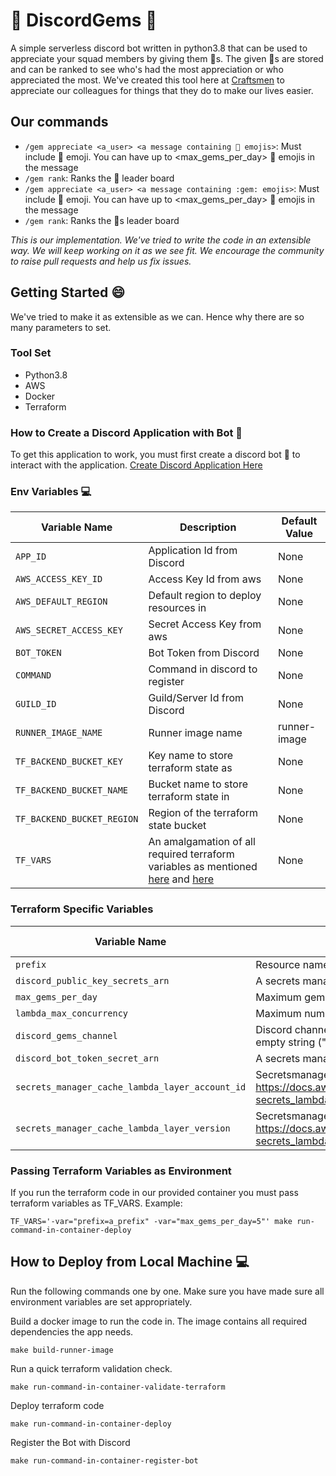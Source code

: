 # 💎 DiscordGems 💎
A simple serverless discord bot written in python3.8 that can be used to appreciate your squad members by giving them 💎s. The given 💎s are stored and can be ranked to see who's had the most appreciation or who appreciated the most. We've created this tool here at [Craftsmen](https://craftsmenltd.com) to appreciate our colleagues for things that they do to make our lives easier.

## Our commands
- `/gem appreciate <a_user> <a message containing 💎 emojis>`: Must include :gem: emoji. You can have up to <max_gems_per_day> :gem: emojis in the message
- `/gem rank`: Ranks the 💎 leader board
- `/gem appreciate <a_user> <a message containing :gem: emojis>`: Must include :gem: emoji. You can have up to <max_gems_per_day> :gem: emojis in the message
- `/gem rank`: Ranks the 💎s leader board

*This is our implementation. We've tried to write the code in an extensible way. We will keep working on it as we see fit. We encourage the community to raise pull requests and help us fix issues.*

## Getting Started 😄
We've tried to make it as extensible as we can. Hence why there are so many parameters to set.

### Tool Set
- Python3.8
- AWS
- Docker
- Terraform

### How to Create a Discord Application with Bot 🤖
To get this application to work, you must first create a discord bot 🤖 to interact with the application. [Create Discord Application Here](docs/CreateBot.md)

### Env Variables 💻
| Variable Name | Description | Default Value |
| ------------- | ------------- | ------------- |
| `APP_ID` | Application Id from Discord | None |
| `AWS_ACCESS_KEY_ID` | Access Key Id from aws | None |
| `AWS_DEFAULT_REGION` | Default region to deploy resources in | None |
| `AWS_SECRET_ACCESS_KEY` | Secret Access Key from aws | None |
| `BOT_TOKEN` | Bot Token from Discord | None |
| `COMMAND` | Command in discord to register | None |
| `GUILD_ID` | Guild/Server Id from Discord | None |
| `RUNNER_IMAGE_NAME` | Runner image name | runner-image |
| `TF_BACKEND_BUCKET_KEY` | Key name to store terraform state as | None |
| `TF_BACKEND_BUCKET_NAME` | Bucket name to store terraform state in | None |
| `TF_BACKEND_BUCKET_REGION` | Region of the terraform state bucket | None |
| `TF_VARS` | An amalgamation of all required terraform variables as mentioned [here](#passing-terraform-variables-as-environment) and [here](#terraform-specific-variables) | None |

### Terraform Specific Variables
| Variable Name | Description | Default Value |
| ------------- | ------------- | ------------- |
| `prefix` | Resource names to prefix with | None |
| `discord_public_key_secrets_arn` | A secrets manager arn for discord public key | None |
| `max_gems_per_day` | Maximum gems one can give per day | 5 |
| `lambda_max_concurrency` | Maximum number of lambdas that can run at a given time | 5 |
| `discord_gems_channel` | Discord channel to use the gem command in. Do not pass this value or set empty string ("") if you want to give gem from any channel | "" |
| `discord_bot_token_secret_arn` | A secrets manager arn for discord bot | None |
| `secrets_manager_cache_lambda_layer_account_id` | Secretsmanager cache lambda layer account id. Check here for more: https://docs.aws.amazon.com/secretsmanager/latest/userguide/retrieving-secrets_lambda.html | None |
| `secrets_manager_cache_lambda_layer_version` | Secretsmanager cache lambda layer version. Check here for more: https://docs.aws.amazon.com/secretsmanager/latest/userguide/retrieving-secrets_lambda.html | None |

### Passing Terraform Variables as Environment
If you run the terraform code in our provided container you must pass terraform variables as TF_VARS.
Example:
```shell
TF_VARS='-var="prefix=a_prefix" -var="max_gems_per_day=5"' make run-command-in-container-deploy
```

## How to Deploy from Local Machine 💻
Run the following commands one by one. Make sure you have made sure all environment variables are set appropriately.

Build a docker image to run the code in. The image contains all required dependencies the app needs.
```shell
make build-runner-image
```
Run a quick terraform validation check.
```shell
make run-command-in-container-validate-terraform
```
Deploy terraform code
```
make run-command-in-container-deploy
```
Register the Bot with Discord
```shell
make run-command-in-container-register-bot
```
